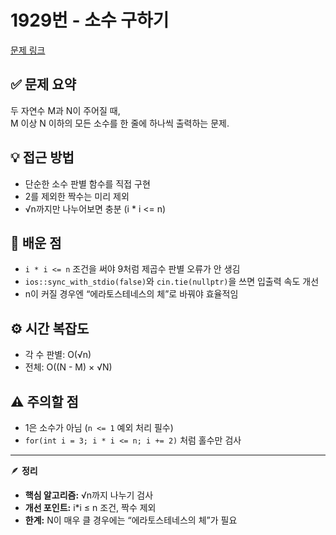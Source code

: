 # 1929번 - 소수 구하기
[문제 링크](https://www.acmicpc.net/problem/1929)

## ✅ 문제 요약
두 자연수 M과 N이 주어질 때,  
M 이상 N 이하의 모든 소수를 한 줄에 하나씩 출력하는 문제.

## 💡 접근 방법
- 단순한 소수 판별 함수를 직접 구현
- 2를 제외한 짝수는 미리 제외
- √n까지만 나누어보면 충분 (i * i <= n)

## 🧠 배운 점
- `i * i <= n` 조건을 써야 9처럼 제곱수 판별 오류가 안 생김  
- `ios::sync_with_stdio(false)`와 `cin.tie(nullptr)`을 쓰면 입출력 속도 개선  
- n이 커질 경우엔 “에라토스테네스의 체”로 바꿔야 효율적임  

## ⚙️ 시간 복잡도
- 각 수 판별: O(√n)
- 전체: O((N - M) × √N)

## ⚠️ 주의할 점
- 1은 소수가 아님 (`n <= 1` 예외 처리 필수)
- `for(int i = 3; i * i <= n; i += 2)` 처럼 홀수만 검사

---

🪶 **정리**
- **핵심 알고리즘:** √n까지 나누기 검사  
- **개선 포인트:** i*i ≤ n 조건, 짝수 제외  
- **한계:** N이 매우 클 경우에는 “에라토스테네스의 체”가 필요
